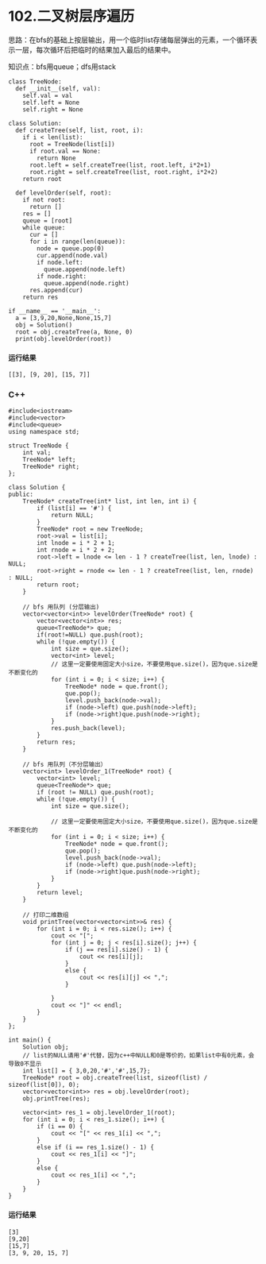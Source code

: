 # 102.二叉树层序遍历
思路：在bfs的基础上按层输出，用一个临时list存储每层弹出的元素，一个循环表示一层，每次循环后把临时的结果加入最后的结果中。

知识点：bfs用queue；dfs用stack

    class TreeNode:
      def __init__(self, val):
        self.val = val
        self.left = None
        self.right = None

    class Solution:
      def createTree(self, list, root, i):
        if i < len(list):
          root = TreeNode(list[i])
          if root.val == None:
            return None
          root.left = self.createTree(list, root.left, i*2+1)
          root.right = self.createTree(list, root.right, i*2+2)
        return root

      def levelOrder(self, root):
        if not root:
          return []
        res = []
        queue = [root]
        while queue:
          cur = []
          for i in range(len(queue)):
            node = queue.pop(0)
            cur.append(node.val)
            if node.left:
              queue.append(node.left)
            if node.right:
              queue.append(node.right)
          res.append(cur)
        return res

    if __name__ == '__main__':
      a = [3,9,20,None,None,15,7]
      obj = Solution()
      root = obj.createTree(a, None, 0)
      print(obj.levelOrder(root))

#### 运行结果
    [[3], [9, 20], [15, 7]]

### C++

    #include<iostream>
    #include<vector>
    #include<queue>
    using namespace std;

    struct TreeNode {
        int val;
        TreeNode* left;
        TreeNode* right;
    };

    class Solution {
    public:
        TreeNode* createTree(int* list, int len, int i) {
            if (list[i] == '#') {
                return NULL;
            }
            TreeNode* root = new TreeNode;
            root->val = list[i];
            int lnode = i * 2 + 1;
            int rnode = i * 2 + 2;
            root->left = lnode <= len - 1 ? createTree(list, len, lnode) : NULL;
            root->right = rnode <= len - 1 ? createTree(list, len, rnode) : NULL;
            return root;
        }

        // bfs 用队列 (分层输出)
        vector<vector<int>> levelOrder(TreeNode* root) {
            vector<vector<int>> res;
            queue<TreeNode*> que;
            if(root!=NULL) que.push(root);
            while (!que.empty()) {
                int size = que.size();
                vector<int> level;
                // 这里一定要使用固定大小size，不要使用que.size()，因为que.size是不断变化的
                for (int i = 0; i < size; i++) {
                    TreeNode* node = que.front();
                    que.pop();
                    level.push_back(node->val);
                    if (node->left) que.push(node->left);
                    if (node->right)que.push(node->right);
                }
                res.push_back(level);
            }
            return res;
        }

        // bfs 用队列（不分层输出）
        vector<int> levelOrder_1(TreeNode* root) {
            vector<int> level;
            queue<TreeNode*> que;
            if (root != NULL) que.push(root);
            while (!que.empty()) {
                int size = que.size();

                // 这里一定要使用固定大小size，不要使用que.size()，因为que.size是不断变化的
                for (int i = 0; i < size; i++) {
                    TreeNode* node = que.front();
                    que.pop();
                    level.push_back(node->val);
                    if (node->left) que.push(node->left);
                    if (node->right)que.push(node->right);
                }
            }
            return level;
        }

        // 打印二维数组
        void printTree(vector<vector<int>>& res) {
            for (int i = 0; i < res.size(); i++) {
                cout << "[";
                for (int j = 0; j < res[i].size(); j++) {
                    if (j == res[i].size() - 1) {
                        cout << res[i][j];
                    }
                    else {
                        cout << res[i][j] << ",";
                    }

                }
                cout << "]" << endl;
            }
        }
    };

    int main() {
        Solution obj;
        // list的NULL请用'#'代替，因为c++中NULL和0是等价的，如果list中有0元素，会导致0不显示
        int list[] = { 3,0,20,'#','#',15,7};
        TreeNode* root = obj.createTree(list, sizeof(list) / sizeof(list[0]), 0);
        vector<vector<int>> res = obj.levelOrder(root);
        obj.printTree(res);

        vector<int> res_1 = obj.levelOrder_1(root);
        for (int i = 0; i < res_1.size(); i++) {
            if (i == 0) {
                cout << "[" << res_1[i] << ",";
            }
            else if (i == res_1.size() - 1) {
                cout << res_1[i] << "]";
            }
            else {
                cout << res_1[i] << ",";
            }
        }
    }
        
#### 运行结果
    [3]
    [9,20]
    [15,7]
    [3, 9, 20, 15, 7]
